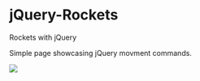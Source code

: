 # jQuery-Rockets
Rockets with jQuery

Simple page showcasing jQuery movment commands.

<img src="rocketShip-copy/ufoSm.png" />
